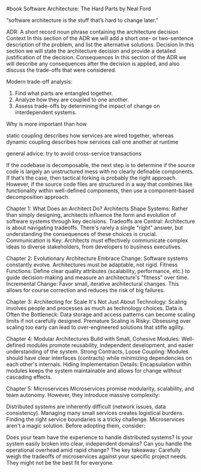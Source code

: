 #book Software Architecture: The Hard Parts by Neal Ford

“software architecture is the stuff that’s hard to change later.”

ADR: A short record noun phrase containing the architecture decision
Context
In this section of the ADR we will add a short one- or two-sentence description of the problem, and
list the alternative solutions.
Decision
In this section we will state the architecture decision and provide a detailed justification of the
decision.
Consequences
In this section of the ADR we will describe any consequences after the decision is applied, and also
discuss the trade-offs that were considered.

Modern trade-off analysis:

1. Find what parts are entangled together.
2. Analyze how they are coupled to one another.
3. Assess trade-offs by determining the impact of change on interdependent systems.

Why is more important than how

static coupling describes how services are wired together, whereas dynamic coupling describes how
services call one another at runtime

general advice: try to avoid cross-service transactions

If the codebase is decomposable, the next step is to determine if the source code is largely an
unstructured mess with no clearly definable components. If that’s the case, then tactical forking is
probably the right approach. However, if the source code files are structured in a way that combines
like functionality within well-defined components, then use a component-based decomposition
approach.

Chapter 1: What Does an Architect Do?
Architects Shape Systems: Rather than simply designing, architects influence the form and evolution
of software systems through key decisions.
Tradeoffs are Central: Architecture is about navigating tradeoffs. There's rarely a single "right"
answer, but understanding the consequences of these choices is crucial.
Communication is Key: Architects must effectively communicate complex ideas to diverse stakeholders,
from developers to business executives.

Chapter 2: Evolutionary Architecture
Embrace Change: Software systems constantly evolve. Architectures must be adaptable, not rigid.
Fitness Functions: Define clear quality attributes (scalability, performance, etc.) to guide
decision-making and measure an architecture's "fitness" over time.
Incremental Change: Favor small, iterative architectural changes. This allows for course correction
and reduces the risk of big failures.

Chapter 3: Architecting for Scale
It's Not Just About Technology: Scaling involves people and processes as much as technology choices.
Data is Often the Bottleneck: Data storage and access patterns can become scaling limits if not
carefully designed.
Premature Scaling is Risky: Obsessing over scaling too early can lead to over-engineered solutions
that stifle agility.

Chapter 4: Modular Architectures
Build with Small, Cohesive Modules: Well-defined modules promote reusability, independent
development, and easier understanding of the system.
Strong Contracts, Loose Coupling: Modules should have clear interfaces (contracts) while minimizing
dependencies on each other's internals.
Hiding Implementation Details: Encapsulation within modules keeps the system maintainable and allows
for change without cascading effects.

Chapter 5: Microservices
Microservices promise modularity, scalability, and team autonomy. However, they introduce massive complexity:

Distributed systems are inherently difficult (network issues, data consistency).
Managing many small services creates logistical burdens.
Finding the right service boundaries is a tricky challenge.
Microservices aren't a magic solution. Before adopting them, consider:

Does your team have the experience to handle distributed systems?
Is your system easily broken into clear, independent domains?
Can you handle the operational overhead amid rapid change?
The key takeaway: Carefully weigh the tradeoffs of microservices against your specific project needs. They might not be the best fit for everyone.
